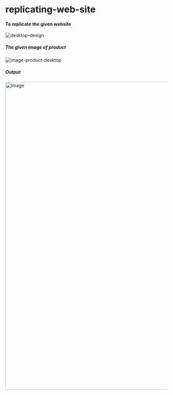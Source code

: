 # replicating-web-site
#### To replicate the given website
![desktop-design](https://user-images.githubusercontent.com/100028556/197373621-c393f5f8-663f-47c9-9ade-2949b9909b52.jpg)
##### The given image of product
![image-product-desktop](https://user-images.githubusercontent.com/100028556/196058091-26874719-194f-4042-a9fa-d32a74d4fbd6.jpg)
##### Output
<img width="957" alt="image" src="https://user-images.githubusercontent.com/100028556/197373935-31a7e166-37cb-4df2-a99a-23fd967d57a8.png">


